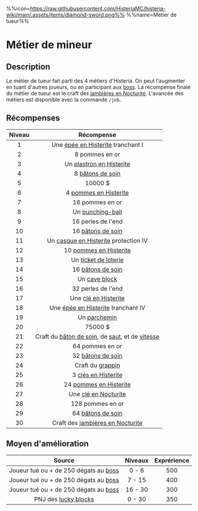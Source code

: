 %%icon=https://raw.githubusercontent.com/HisteriaMC/histeria-wiki/main/.assets/items/diamond-sword.png%%
%%name=Métier de tueur%%

# Métier de mineur
## Description
Le métier de tueur fait parti des 4 métiers d'Histeria. On peut l'augmenter en tuant d'autres joueurs, ou en participant aux [boss](https://histeria.fr/wiki/boss).
La récompense finale du métier de tueur est le craft des [jambières en Nocturite](https://histeria.fr/wiki/armures/nocturite-leggings).
L'avancée des métiers est disponible avec la commande `/job`.

## Récompenses

| Niveau | Récompense |
|:---:|:---:|
| 1 | Une [épée en Histerite](https://histeria.fr/wiki/outils/histerite-sword) tranchant I |
| 2 | 8 pommes en or |
| 3 | Un [plastron en Histerite](https://histeria.fr/wikiarmures/histerite-chestplate) |
| 4 | 8 [bâtons de soin](https://histeria.fr/wiki/batons/heal-stick) |
| 5 | 10000 $ |
| 6 | 4 [pommes en Histerite](https://histeria.fr/wiki/objets/histerite-apple) |
| 7 | 16 pommes en or |
| 8 | Un [punching-ball](https://histeria.fr/wiki/objets/punching-ball) |
| 9 | 16 perles de l'end |
| 10 | 16 [bâtons de soin](https://histeria.fr/wiki/batons/heal-stick) |
| 11 | Un [casque en Histerite](https://histeria.fr/wikiarmures/histerite-helmet) protection IV |
| 12 | 10 [pommes en Histerite](https://histeria.fr/wiki/objets/histerite-apple) |
| 13 | Un [ticket de loterie](https://histeria.fr/wiki/objets/lottery-ticket) |
| 14 | 16 [bâtons de soin](https://histeria.fr/wiki/batons/heal-stick) |
| 15 | Un [cave block](https://histeria.fr/wiki/blocs/cave-block) |
| 16 | 32 perles de l'end |
| 17 | Une [clé en Histerite](https://histeria.fr/wiki/clés/histerite-key) |
| 18 | Une [épée en Histerite](https://histeria.fr/wiki/outils/histerite-sword) tranchant IV |
| 19 | Un [parchemin](https://histeria.fr/wiki/objets/forge-note) |
| 20 | 75000 $ |
| 21 | Craft du [bâton de soin](https://histeria.fr/wiki/batons/heal-stick), de [saut](https://histeria.fr/wiki/batons/jump-stick), et de [vitesse](https://histeria.fr/wiki/batons/speed-stick) |
| 22 | 64 pommes en or |
| 23 | 32 [bâtons de soin](https://histeria.fr/wiki/batons/heal-stick) |
| 24 | Craft du [grappin](https://histeria.fr/wiki/outils/grapnel) |
| 25 | 3 [clés en Histerite](https://histeria.fr/wiki/clés/histerite-key) |
| 26 | 24 [pommes en Histerite](https://histeria.fr/wiki/objets/histerite-apple) |
| 27 | Une [clé en Nocturite](https://histeria.fr/wiki/clés/nocturite-key) |
| 28 | 128 pommes en or |
| 29 | 64 [bâtons de soin](https://histeria.fr/wiki/batons/heal-stick) |
| 30 | Craft des [jambières en Nocturite](https://histeria.fr/wiki/armures/nocturite-leggings) |

## Moyen d'amélioration

| Source | Niveaux | Exprérience |
|:---:|:---:|:---:|
| Joueur tué ou + de 250 dégats au [boss](https://histeria.fr/wiki/boss) | 0 - 6 | 500 |
| Joueur tué ou + de 250 dégats au [boss](https://histeria.fr/wiki/boss) | 7 - 15 | 400 |
| Joueur tué ou + de 250 dégats au [boss](https://histeria.fr/wiki/boss) | 16 - 30 | 300 |
| PNJ des [lucky blocks](https://histeria.fr/wiki/blocs/lucky-block) | 0 - 30 | 350 |
